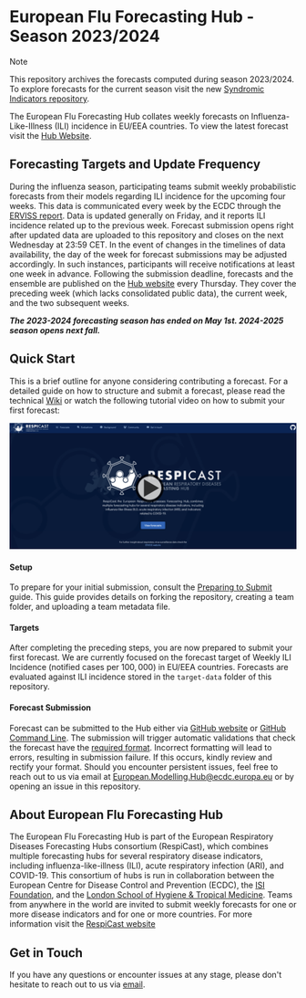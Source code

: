 # European Flu Forecasting Hub - Season 2023/2024

> [!NOTE]
> This repository archives the forecasts computed during season 2023/2024. To explore forecasts for the current season visit the new [Syndromic Indicators repository](https://github.com/european-modelling-hubs/RespiCast-SyndromicIndicators).

The European Flu Forecasting Hub collates weekly forecasts on Influenza-Like-Illness (ILI) incidence in EU/EEA countries. To view the latest forecast visit the [Hub Website](https://respicast.ecdc.europa.eu/forecasts/).

## Forecasting Targets and Update Frequency
During the influenza season, participating teams submit weekly probabilistic forecasts from their models regarding ILI incidence for the upcoming four weeks. This data is communicated every week by the ECDC through the [ERVISS report](https://erviss.org/). Data is updated generally on Friday, and it reports ILI incidence related up to the previous week. Forecast submission opens right after updated data are uploaded to this repository and closes on the next Wednesday at 23:59 CET. In the event of changes in the timelines of data availability, the day of the week for forecast submissions may be adjusted accordingly. In such instances, participants will receive notifications at least one week in advance. Following the submission deadline, forecasts and the ensemble are published on the [Hub website](https://respicast.ecdc.europa.eu/forecasts/) every Thursday. They cover the preceding week (which lacks consolidated public data), the current week, and the two subsequent weeks.

**_The 2023-2024 forecasting season has ended on May 1st. 2024-2025 season opens next fall._**

## Quick Start
This is a brief outline for anyone considering contributing a forecast. For a detailed guide on how to structure and submit a forecast, please read the technical [Wiki](https://github.com/european-modelling-hubs/flu-forecast-hub/wiki) or watch the following tutorial video on how to submit your first forecast: 

[![IMAGE ALT TEXT HERE](https://github.com/european-modelling-hubs/hub-tools/blob/main/submission_tutorial_img.png)](https://www.youtube.com/watch?v=Gpyc2fr9PYw)


#### Setup
To prepare for your initial submission, consult the [Preparing to Submit](https://github.com/european-modelling-hubs/flu-forecast-hub/wiki/Preparing-to-submit) guide. This guide provides details on forking the repository, creating a team folder, and uploading a team metadata file.

#### Targets
After completing the preceding steps, you are now prepared to submit your first forecast. We are currently focused on the forecast target of Weekly ILI Incidence (notified cases per $100,000$) in EU/EEA countries. Forecasts are evaluated against ILI incidence stored in the `target-data` folder of this repository. 


#### Forecast Submission
Forecast can be submitted to the Hub either via [GitHub website](https://github.com/european-modelling-hubs/flu-forecast-hub/wiki/Submitting-using-GitHub-Website) or [GitHub Command Line](https://github.com/european-modelling-hubs/flu-forecast-hub/wiki/Submitting-using-GitHub-Command-Line). The submission will trigger automatic validations that check the forecast have the [required format](https://github.com/european-modelling-hubs/flu-forecast-hub/wiki/Submission-Format). Incorrect formatting will lead to errors, resulting in submission failure. If this occurs, kindly review and rectify your format. Should you encounter persistent issues, feel free to reach out to us via email at [European.Modelling.Hub@ecdc.europa.eu](mailto:European.Modelling.Hub@ecdc.europa.eu) or by opening an issue in this repository.


## About European Flu Forecasting Hub
The European Flu Forecasting Hub is part of the European Respiratory Diseases Forecasting Hubs consortium (RespiCast), which combines multiple forecasting hubs for several respiratory disease indicators, including influenza-like-illness (ILI), acute respiratory infection (ARI), and COVID-19. This consortium of hubs is run in collaboration between the European Centre for Disease Control and Prevention (ECDC), the [ISI Foundation](https://www.isi.it/en/home), and the [London School of Hygiene & Tropical Medicine](https://epiforecasts.io/). Teams from anywhere in the world are invited to submit weekly forecasts for one or more disease indicators and for one or more countries. For more information visit the [RespiCast website](https://respicast.ecdc.europa.eu/)

## Get in Touch
If you have any questions or encounter issues at any stage, please don't hesitate to reach out to us via [email](mailto:European.Modelling.Hub@ecdc.europa.eu).

